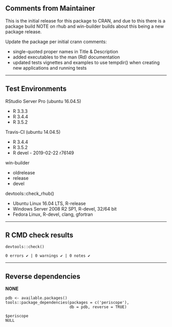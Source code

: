 ## Comments from Maintainer

This is the initial release for this package to CRAN, and due to this there is a package build NOTE on rhub and win-builder builds about this being a new package release.

Update the package per initial crann comments:

* single-quoted proper names in Title & Description
* added executables to the man (Rd) documentation
* updated tests vignettes and examples to use tempdir() when creating new applications and running tests

---  
    
## Test Environments
    

RStudio Server Pro (ubuntu 16.04.5)  

* R 3.3.3  
* R 3.4.4  
* R 3.5.2  

Travis-CI (ubuntu 14.04.5)

* R 3.4.4
* R 3.5.2
* R devel - 2019-02-22 r76149

win-builder  

  * oldrelease
  * release
  * devel

devtools::check_rhub()  

  * Ubuntu Linux 16.04 LTS, R-release
  * Windows Server 2008 R2 SP1, R-devel, 32/64 bit
  * Fedora Linux, R-devel, clang, gfortran

---  
    
## R CMD check results
    
    
```
devtools::check()  

0 errors ✔ | 0 warnings ✔ | 0 notes ✔
```

---  
    
## Reverse dependencies
    
**NONE**
    
```
pdb <- available.packages()
tools::package_dependencies(packages = c('periscope'),
                            db = pdb, reverse = TRUE)

$periscope  
NULL
```

